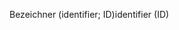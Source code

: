 <span data-ttu-id="3c07f-101">Bezeichner (identifier; ID)</span><span class="sxs-lookup"><span data-stu-id="3c07f-101">identifier (ID)</span></span>
